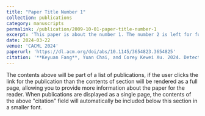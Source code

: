 ```yaml
---
title: "Paper Title Number 1"
collection: publications
category: manuscripts
permalink: /publication/2009-10-01-paper-title-number-1
excerpt: 'This paper is about the number 1. The number 2 is left for future work.'
date: 2024-03-22
venue: 'CACML 2024'
paperurl: 'https://dl.acm.org/doi/abs/10.1145/3654823.3654825'
citation: '**Keyuan Fang**, Yuan Chai, and Corey Kewei Xu. 2024. Detecting Digital Government Answer Quality: An Integrated Method Based on LargeLanguage Models and Machine Learning Models. In Proceedings of the 2024 3rd Asia Conference on Algorithms, Computing and Machine Learning (CACML '24)'
---
```


The contents above will be part of a list of publications, if the user clicks the link for the publication than the contents of section will be rendered as a full page, allowing you to provide more information about the paper for the reader. When publications are displayed as a single page, the contents of the above "citation" field will automatically be included below this section in a smaller font.
